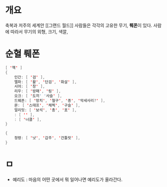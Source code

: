 # 개요

축복과 저주의 세계안 [[그랜드 월드]] 사람들은 각각의 고유한 무기, **뤠폰**이 있다.
사람에 따라서 무기의 외형, 크기, 색깔,

# 순혈 뤠폰

```java
[ '책' ]
{
    인간: [ '검' ],
    엘파: [ '활', '단검', '화살' ],
    시어: [ '창' ],
    리우: [ '방패', '링' ],
    오크: [ '도끼' '사슬' ],
    드웨픈: [ '망치', '철구', '종', '악세사리?' ],
    몬: [ '스태프', '채찍', '구슬' ],
    얼리밋: [ '보석', '총', '포' ],
    : [ '' ],
    : [ '너클' ],
}

{
    정령: [ '낫', '갑주', '건틀릿' ],
}
```

# ㅁ

- 예리도 : 마음의 어떤 곳에서 뭐 일어나면 예리도가 올라간다.